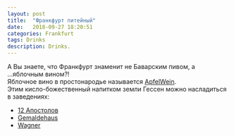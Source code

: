 ```yaml
---
layout: post
title:  "Франкфурт питейный"
date:   2018-09-27 18:20:51 
categories: Frankfurt
tags: Drinks
description: Drinks.
---
```

А Вы знаете, что Франкфурт знаменит не Баварским пивом, а ...яблочным вином?!  
Яблочное вино в простонародье называется [ApfelWein][dr-apfelwein].  
Этим кисло-божественный напитком земли Гессен можно насладиться в заведениях:  


* [12 Апостолов][dr-apost] 
* [Gemaldehaus][dr-gemalt] 
* [Wagner][dr-wagner]   
      


[dr-wagner]: http://www.apfelwein-wagner.com/
[dr-gemalt]: http://www.zumgemaltenhaus.de/
[dr-apost]: http://www.12aposteln-frankfurt.de/
[dr-apfelwein]: https://ru.wikipedia.org/wiki/%D0%AF%D0%B1%D0%BB%D0%BE%D1%87%D0%BD%D0%BE%D0%B5_%D0%B2%D0%B8%D0%BD%D0%BE
